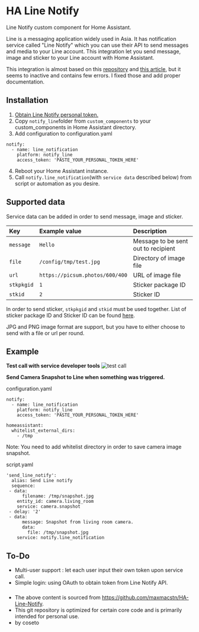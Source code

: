 # HA Line Notify

Line Notify custom component for Home Assistant.

Line is a messaging application widely used in Asia. It has notification service called "Line Notify" which you can use their API to send messages and media to your Line account. This integration let you send message, image and sticker to your Line account with Home Assistant.

This integration is almost based on this [repository](https://github.com/yun-s-oh/Homeassistant/tree/master/custom_components/notify_line) and [this article](https://community.home-assistant.io/t/line-notify-api-integration/56328), but it seems to inactive and contains few errors. I fixed those and add proper documentation.

## Installation

1.  [Obtain Line Notify personal token.](https://notify-bot.line.me/en/)
2.  Copy `notify_line`folder from `custom_components` to your custom_components in Home Assistant directory.
3.  Add configuration to configuration.yaml

```
notify:
  - name: line_notification
    platform: notify_line
    access_token: 'PASTE_YOUR_PERSONAL_TOKEN_HERE'
```

4. Reboot your Home Assistant instance.
5. Call `notify.line_notification`(with `service data` described below) from script or automation as you desire.

## Supported data

Service data can be added in order to send message, image and sticker.

| Key        | Example value                   | Description                         |
| :--------- | :------------------------------ | :---------------------------------- |
| `message ` | `Hello`                         | Message to be sent out to recipient |
| `file`     | `/config/tmp/test.jpg`          | Directory of image file             |
| `url`      | `https://picsum.photos/600/400` | URL of image file                   |
| `stkpkgid` | `1`                             | Sticker package ID                  |
| `stkid`    | `2`                             | Sticker ID                          |

In order to send sticker, `stkpkgid` and `stkid` must be used together. List of sticker package ID and Sticker ID can be found [here](https://devdocs.line.me/files/sticker_list.pdf).

JPG and PNG image format are support, but you have to either choose to send with a file or url per round.

## Example

**Test call with service developer tools**
![test call](https://raw.githubusercontent.com/maxmacstn/HA-Line-Notify/master/sample_show.png)

**Send Camera Snapshot to Line when something was triggered.**

configuration.yaml

```
notify:
  - name: line_notification
    platform: notify_line
    access_token: 'PASTE_YOUR_PERSONAL_TOKEN_HERE'

homeassistant:
  whitelist_external_dirs:
    - /tmp
```

Note: You need to add whitelist directory in order to save camera image snapshot.

script.yaml

```
'send_line_notify':
  alias: Send Line notify
  sequence:
 - data:
      filename: /tmp/snapshot.jpg
    entity_id: camera.living_room
    service: camera.snapshot
 - delay: '2'
 - data:
      message: Snapshot from living room camera.
      data:
        file: /tmp/snapshot.jpg
    service: notify.line_notification
```

## To-Do

-   Multi-user support : let each user input their own token upon service call.
-   Simple login: using OAuth to obtain token from Line Notify API.

###
- The above content is sourced from https://github.com/maxmacstn/HA-Line-Notify. 
- This git repository is optimized for certain core code and is primarily intended for personal use. 
- by coseto